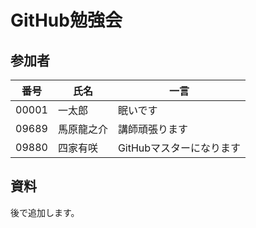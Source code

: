 # GitHub勉強会

## 参加者

|番号|氏名|一言|
|---|---|---|
|00001|一太郎|眠いです|
|09689|馬原龍之介|講師頑張ります|
|09880|四家有咲|GitHubマスターになります|

## 資料
後で追加します。

## 
